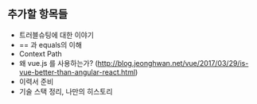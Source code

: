 ## 추가할 항목들

- 트러블슈팅에 대한 이야기
- == 과 equals의 이해
- Context Path
- 왜 vue.js 를 사용하는가? (http://blog.jeonghwan.net/vue/2017/03/29/is-vue-better-than-angular-react.html)
- 이력서 준비 
- 기술 스택 정리, 나만의 히스토리 
